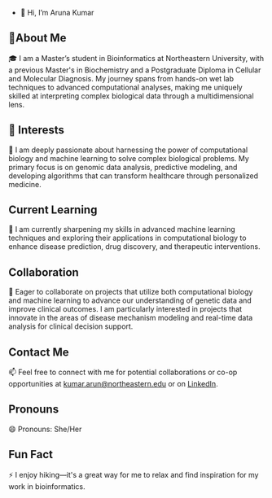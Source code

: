- 👋 Hi, I’m Aruna Kumar
## 👀About Me
🎓 I am a Master’s student in Bioinformatics at Northeastern University, with a previous Master's in Biochemistry and a Postgraduate Diploma in Cellular and Molecular Diagnosis. My journey spans from hands-on wet lab techniques to advanced computational analyses, making me uniquely skilled at interpreting complex biological data through a multidimensional lens.

## 🌱 Interests
👀 I am deeply passionate about harnessing the power of computational biology and machine learning to solve complex biological problems. My primary focus is on genomic data analysis, predictive modeling, and developing algorithms that can transform healthcare through personalized medicine.

## Current Learning
🌱 I am currently sharpening my skills in advanced machine learning techniques and exploring their applications in computational biology to enhance disease prediction, drug discovery, and therapeutic interventions.

## Collaboration
💞️ Eager to collaborate on projects that utilize both computational biology and machine learning to advance our understanding of genetic data and improve clinical outcomes. I am particularly interested in projects that innovate in the areas of disease mechanism modeling and real-time data analysis for clinical decision support.

## Contact Me
📫 Feel free to connect with me for potential collaborations or co-op opportunities at kumar.arun@northeastern.edu
or on [LinkedIn](http://linkedin.com/in/aruna-kumar-b954a522b).

## Pronouns
😄 Pronouns: She/Her

## Fun Fact
⚡ I enjoy hiking—it's a great way for me to relax and find inspiration for my work in bioinformatics.


<!---
kumar-aruna/kumar-aruna is a ✨ special ✨ repository because its `README.md` (this file) appears on your GitHub profile.
You can click the Preview link to take a look at your changes.
--->
